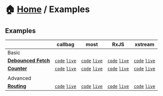 # 🏠 [Home](../) / Examples

## Examples

| | callbag | most | RxJS | xstream |
| --- | --- | --- | --- | --- |
| Basic |
| **[Debounced Fetch](./basic/debounced-fetch)** | [`code`](./basic/debounced-fetch/callbag) [`live`](https://stackblitz.com/github/troch/refract/tree/master/examples/basic/debounced-fetch/callbag) | [`code`](./basic/debounced-fetch/most) [`live`](https://stackblitz.com/github/troch/refract/tree/master/examples/basic/debounced-fetch/most)  | [`code`](./basic/debounced-fetch/rxjs) [`live`](https://stackblitz.com/github/troch/refract/tree/master/examples/basic/debounced-fetch/rxjs)  | [`code`](./basic/debounced-fetch/xstream) [`live`](https://stackblitz.com/github/troch/refract/tree/master/examples/basic/debounced-fetch/xstream)  |
| **[Counter](./basic/counter)** | [`code`](./basic/counter/callbag) [`live`](https://stackblitz.com/github/troch/refract/tree/master/examples/basic/counter/callbag) | [`code`](./basic/counter/most) [`live`](https://stackblitz.com/github/troch/refract/tree/master/examples/basic/counter/most)  | [`code`](./basic/counter/rxjs) [`live`](https://stackblitz.com/github/troch/refract/tree/master/examples/basic/counter/rxjs)  | [`code`](./basic/counter/xstream) [`live`](https://stackblitz.com/github/troch/refract/tree/master/examples/basic/counter/xstream)  |
| |
| Advanced |
| **[Routing](./advanced/routing)** | [`code`](./advanced/routing/callbag) [`live`](https://stackblitz.com/github/troch/refract/tree/master/examples/advanced/routing/callbag) | [`code`](./advanced/routing/most) [`live`](https://stackblitz.com/github/troch/refract/tree/master/examples/advanced/routing/most)  | [`code`](./advanced/routing/rxjs) [`live`](https://stackblitz.com/github/troch/refract/tree/master/examples/advanced/routing/rxjs)  | [`code`](./advanced/routing/xstream) [`live`](https://stackblitz.com/github/troch/refract/tree/master/examples/advanced/routing/xstream)  |

